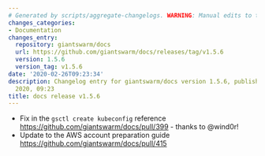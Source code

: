 ```yaml
---
# Generated by scripts/aggregate-changelogs. WARNING: Manual edits to this files will be overwritten.
changes_categories:
- Documentation
changes_entry:
  repository: giantswarm/docs
  url: https://github.com/giantswarm/docs/releases/tag/v1.5.6
  version: 1.5.6
  version_tag: v1.5.6
date: '2020-02-26T09:23:34'
description: Changelog entry for giantswarm/docs version 1.5.6, published on 26 February
  2020, 09:23
title: docs release v1.5.6
---
```


- Fix in the `gsctl create kubeconfig` reference https://github.com/giantswarm/docs/pull/399 - thanks to @wind0r!
- Update to the AWS account preparation guide https://github.com/giantswarm/docs/pull/415
